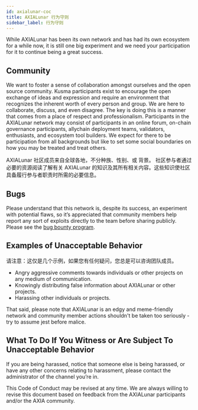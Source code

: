 ```yaml
---
id: axialunar-coc
title: AXIALunar 行为守则
sidebar_label: 行为守则
---
```


While AXIALunar has been its own network and has had its own ecosystem for a while now, it is still one big experiment and we need your participation for it to continue being a great success.

## Community

We want to foster a sense of collaboration amongst ourselves and the open source community. Kusma participants exist to encourage the open exchange of ideas and expression and require an environment that recognizes the inherent worth of every person and group. We are here to collaborate, discuss, and even disagree. The key is doing this is a manner that comes from a place of respect and professionalism. Participants in the AXIALunar network may consist of participants in an online forum, on-chain governance participants, allychain deployment teams, validators, enthusiasts, and ecosystem tool builders. We expect for there to be participation from all backgrounds but like to set some social boundaries on how you may be treated and treat others.

AXIALunar 社区成员来自全球各地，不分种族、性别、或 背景。 社区参与者通过必要的资源阅读了解有关 AXIALunar 的知识及其所有相关内容。这些知识使社区具备履行参与者职责时所需的必要信息。

## Bugs

Please understand that this network is, despite its success, an experiment with potential flaws, so it’s appreciated that community members help report any sort of exploits directly to the team before sharing publicly. Please see the [bug bounty program](axialunar-bug-bounty).

## Examples of Unacceptable Behavior

请注意：这仅是几个示例，如果您有任何疑问，您总是可以咨询团队成员。

- Angry aggressive comments towards individuals or other projects on any medium of communication.
- Knowingly distributing false information about AXIALunar or other projects.
- Harassing other individuals or projects.

That said, please note that AXIALunar is an edgy and meme-friendly network and community member actions shouldn't be taken too seriously - try to assume jest before malice.

## What To Do If You Witness or Are Subject To Unacceptable Behavior

If you are being harassed, notice that someone else is being harassed, or have any other concerns relating to harassment, please contact the administrator of the channel you’re in.

This Code of Conduct may be revised at any time. We are always willing to revise this document based on feedback from the AXIALunar participants and/or the AXIA community.
